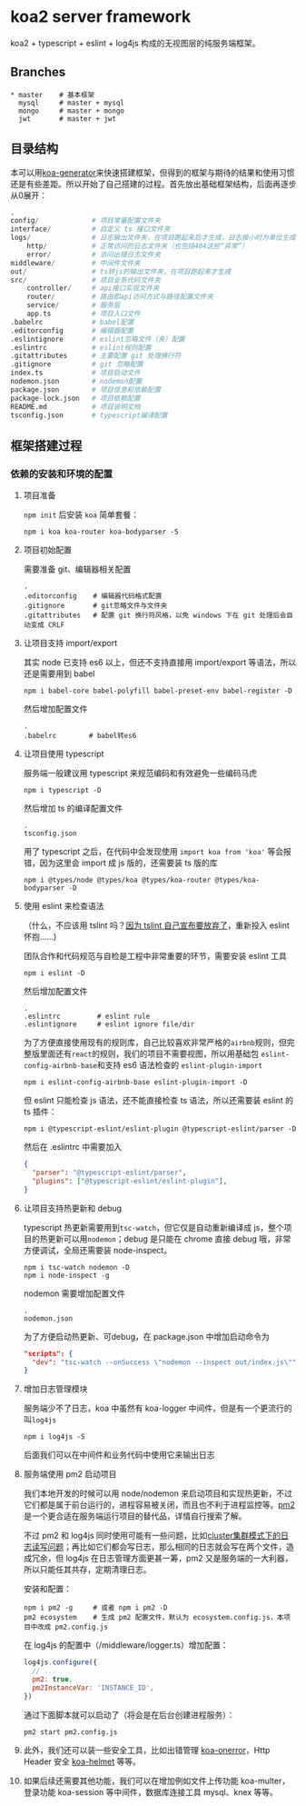 # koa2 server framework

koa2 + typescript + eslint + log4js 构成的无视图层的纯服务端框架。

## Branches
```
* master    # 基本框架
  mysql     # master + mysql
  mongo     # master + mongo
  jwt       # master + jwt
```

## 目录结构

本可以用[koa-generator](https://www.npmjs.com/package/koa-generator)来快速搭建框架，但得到的框架与期待的结果和使用习惯还是有些差距。所以开始了自己搭建的过程。首先放出基础框架结构，后面再逐步从0展开：

```python
.
config/             # 项目常量配置文件夹
interface/          # 自定义 ts 接口文件夹
logs/               # 日志输出文件夹，在项目跑起来后才生成，日志按小时为单位生成
    http/           # 正常访问的日志文件夹（也包括404这些“异常”）
    error/          # 访问出错日志文件夹
middleware/         # 中间件文件夹
out/                # ts转js的输出文件夹，在项目跑起来才生成
src/                # 项目业务代码文件夹
    controller/     # api接口实现文件夹
    router/         # 路由即api访问方式与路径配置文件夹
    service/        # 服务层
    app.ts          # 项目入口文件
.babelrc            # babel配置
.editorconfig       # 编辑器配置
.eslintignore       # eslint忽略文件（夹）配置
.eslintrc           # eslint规则配置
.gitattributes      # 主要配置 git 处理换行符
.gitignore          # git 忽略配置
index.ts            # 项目启动文件
nodemon.json        # nodemon配置
package.json        # 项目信息和依赖配置
package-lock.json   # 项目依赖配置
README.md           # 项目说明文档
tsconfig.json       # typescript编译配置
```



## 框架搭建过程

### 依赖的安装和环境的配置

1. 项目准备

   `npm init` 后安装 `koa` 简单套餐：

   ```shell
   npm i koa koa-router koa-bodyparser -S
   ```

2. 项目初始配置

   需要准备 git、编辑器相关配置

   ```
   .
   .editorconfig    # 编辑器代码格式配置
   .gitignore       # git忽略文件与文件夹
   .gitattributes   # 配置 git 换行符风格，以免 windows 下在 git 处理后会自动变成 CRLF
   ```

3. 让项目支持 import/export 

   其实 node 已支持 es6 以上，但还不支持直接用 import/export 等语法，所以还是需要用到 babel

   ```shell
   npm i babel-core babel-polyfill babel-preset-env babel-register -D
   ```

   然后增加配置文件

   ```
   .
   .babelrc        # babel转es6
   ```

4. 让项目使用 typescript

   服务端一般建议用 typescript 来规范编码和有效避免一些编码马虎

   ```shell
   npm i typescript -D
   ```

   然后增加 ts 的编译配置文件

   ```
   .
   tsconfig.json
   ```

   用了 typescript 之后，在代码中会发现使用 `import koa from 'koa'` 等会报错，因为这里会 import 成 js 版的，还需要装 ts 版的库

   ```shell
   npm i @types/node @types/koa @types/koa-router @types/koa-bodyparser -D
   ```

5. 使用 eslint 来检查语法

   （什么，不应该用 tslint 吗？[因为 tslint 自己宣布要放弃了](https://www.npmjs.com/package/tslint)，重新投入 eslint 怀抱……)

   团队合作和代码规范与自检是工程中非常重要的环节，需要安装 eslint 工具

   ```shell
   npm i eslint -D
   ```

   然后增加配置文件

   ```
   .
   .eslintrc         # eslint rule
   .eslintignore     # eslint ignore file/dir
   ```

   为了方便直接使用现有的规则库，自己比较喜欢非常严格的`airbnb`规则，但完整版里面还有`react`的规则，我们的项目不需要视图，所以用基础包 `eslint-config-airbnb-base`和支持 es6 语法检查的 `eslint-plugin-import`

   ```shell
   npm i eslint-config-airbnb-base eslint-plugin-import -D
   ```

   但 eslint 只能检查 js 语法，还不能直接检查 ts 语法，所以还需要装 eslint 的 ts 插件：

   ```shell
   npm i @typescript-eslint/eslint-plugin @typescript-eslint/parser -D
   ```

   然后在 .eslintrc 中需要加入

   ```json
   {
     "parser": "@typescript-eslint/parser",
     "plugins": ["@typescript-eslint/eslint-plugin"],
   }
   ```

6. 让项目支持热更新和 debug

   typescript 热更新需要用到`tsc-watch`，但它仅是自动重新编译成 js，整个项目的热更新可以用`nodemon`；debug 是只能在 chrome 直接 debug 哦，非常方便调试，全局还需要装 node-inspect。

   ```shell
   npm i tsc-watch nodemon -D
   npm i node-inspect -g
   ```

   nodemon 需要增加配置文件

   ```
   .
   nodemon.json
   ```

   为了方便启动热更新、可debug，在 package.json 中增加启动命令为

   ```json
   "scripts": {
     "dev": "tsc-watch --onSuccess \"nodemon --inspect out/index.js\"",
   }
   ```

7. 增加日志管理模块

   服务端少不了日志，koa 中虽然有 koa-logger 中间件，但是有一个更流行的叫`log4js`

   ```shell
   npm i log4js -S
   ```

   后面我们可以在中间件和业务代码中使用它来输出日志

8. 服务端使用 pm2 启动项目

   我们本地开发的时候可以用 node/nodemon 来启动项目和实现热更新，不过它们都是属于前台运行的，进程容易被关闭，而且也不利于进程监控等。[pm2](http://pm2.keymetrics.io/) 是一个更合适在服务端运行项目的替代品，详情自行搜索了解。

   不过 pm2 和 log4js 同时使用可能有一些问题，比如[cluster集群模式下的日志读写问题](https://www.jianshu.com/p/20fcb3672723)；再比如它们都会写日志，那么相同的日志就会写在两个文件，造成冗余，但 log4js 在日志管理方面更甚一筹，pm2 又是服务端的一大利器，所以只能任其共存，定期清理日志。

   安装和配置：

   ```shell
   npm i pm2 -g     # 或者 npm i pm2 -D
   pm2 ecosystem    # 生成 pm2 配置文件，默认为 ecosystem.config.js，本项目中改成 pm2.config.js
   ```

   在 log4js 的配置中（/middleware/logger.ts）增加配置：

   ```js
   log4js.configure({
     // ...
     pm2: true,
     pm2InstanceVar: 'INSTANCE_ID',
   })
   ```

   通过下面脚本就可以启动了（将会是在后台创建进程服务）：

   ```shell
   pm2 start pm2.config.js
   ```

9. 此外，我们还可以装一些安全工具，比如出错管理 [koa-onerror](https://www.npmjs.com/package/koa-onerror)，Http Header 安全 [koa-helmet](https://www.npmjs.com/package/koa-helmet) 等等。

10. 如果后续还需要其他功能，我们可以在增加例如文件上传功能 koa-multer，登录功能 koa-session 等中间件，数据库连接工具 mysql、knex 等等。


